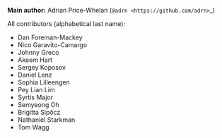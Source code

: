 **Main author:** Adrian Price-Whelan (`@adrn <https://github.com/adrn>`_)

All contributors (alphabetical last name):

* Dan Foreman-Mackey
* Nico Garavito-Camargo
* Johnny Greco
* Akeem Hart
* Sergey Koposov
* Daniel Lenz
* Sophia Lilleengen
* Pey Lian Lim
* Syrtis Major
* Semyeong Oh
* Brigitta Sipőcz
* Nathaniel Starkman
* Tom Wagg
